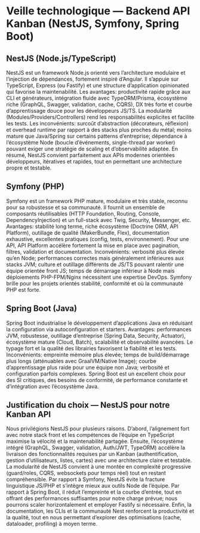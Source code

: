 # Veille technologique — Backend API Kanban (NestJS, Symfony, Spring Boot)

## NestJS (Node.js/TypeScript)
NestJS est un framework Node.js orienté vers l’architecture modulaire et l’injection de dépendances, fortement inspiré d’Angular. Il s’appuie sur TypeScript, Express (ou Fastify) et une structure d’application opinionated qui favorise la maintenabilité. Les avantages: productivité rapide grâce aux CLI et générateurs, intégration fluide avec TypeORM/Prisma, écosystème riche (GraphQL, Swagger, validation, cache, CQRS), DX très forte et courbe d’apprentissage douce pour les développeurs JS/TS. La modularité (Modules/Providers/Controllers) rend les responsabilités explicites et facilite les tests. Les inconvénients: surcoût d’abstraction (décorateurs, réflexion) et overhead runtime par rapport à des stacks plus proches du métal; moins mature que Java/Spring sur certains patterns d’entreprise; dépendance à l’écosystème Node (boucle d’événements, single-thread par worker) pouvant exiger une stratégie de scaling et d’observabilité adaptée. En résumé, NestJS convient parfaitement aux APIs modernes orientées développeurs, itératives et rapides, tout en permettant une architecture propre et testable.

## Symfony (PHP)
Symfony est un framework PHP mature, modulaire et très stable, reconnu pour sa robustesse et sa communauté. Il fournit un ensemble de composants réutilisables (HTTP Foundation, Routing, Console, DependencyInjection) et un full-stack avec Twig, Security, Messenger, etc. Avantages: stabilité long terme, riche écosystème (Doctrine ORM, API Platform), outillage de qualité (MakerBundle, Flex), documentation exhaustive, excellentes pratiques (config, tests, environnement). Pour une API, API Platform accélère fortement la mise en place avec pagination, filtres, validation et documentation. Inconvénients: verbosité plus élevée qu’en Node; performances correctes mais généralement inférieures aux stacks JVM; culture et outillage différents de JS/TS pouvant ralentir une équipe orientée front JS; temps de démarrage inférieur à Node mais déploiements PHP-FPM/Nginx nécessitent une expertise DevOps. Symfony brille pour les projets orientés stabilité, conformité et où la communauté PHP est forte.

## Spring Boot (Java)
Spring Boot industrialise le développement d’applications Java en réduisant la configuration via autoconfiguration et starters. Avantages: performances JVM, robustesse, outillage d’entreprise (Spring Data, Security, Actuator), écosystème mature (Cloud, Batch), scalabilité et observabilité avancées. Le typage fort et la qualité des librairies favorisent la fiabilité et les tests. Inconvénients: empreinte mémoire plus élevée; temps de build/démarrage plus longs (atténuables avec GraalVM/Native Image); courbe d’apprentissage plus raide pour une équipe non Java; verbosité et configuration parfois complexes. Spring Boot est un excellent choix pour des SI critiques, des besoins de conformité, de performance constante et d’intégration avec l’écosystème Java.

## Justification du choix — NestJS pour notre Kanban API
Nous privilégions NestJS pour plusieurs raisons. D’abord, l’alignement fort avec notre stack front et les compétences de l’équipe en TypeScript maximise la vélocité et la maintenabilité partagée. Ensuite, l’écosystème intégré (GraphQL, Swagger, validation, Auth/JWT, TypeORM) accélère la livraison des fonctionnalités requises par un Kanban (authentification, gestion d’utilisateurs, listes, cartes) avec une architecture claire et testable. La modularité de NestJS convient à une montée en complexité progressive (guard/roles, CQRS, websockets pour temps réel) tout en restant compréhensible. Par rapport à Symfony, NestJS évite la fracture linguistique JS/PHP et s’intègre mieux aux outils Node de l’équipe. Par rapport à Spring Boot, il réduit l’empreinte et la courbe d’entrée, tout en offrant des performances suffisantes pour notre charge prévue; nous pourrons scal­er horizontalement et employer Fastify si nécessaire. Enfin, la documentation, les CLIs et la communauté Nest renforcent la productivité et la qualité, tout en nous permettant d’explorer des optimisations (cache, dataloader, profiling) à moyen terme.